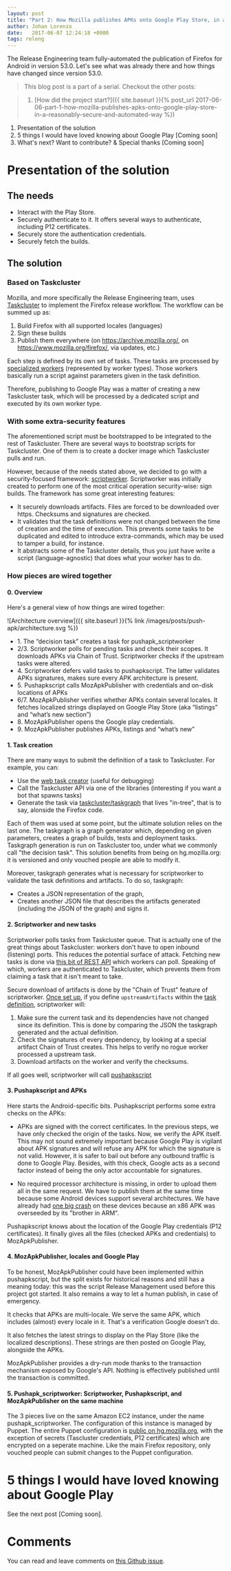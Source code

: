 ```yaml
---
layout: post
title: "Part 2: How Mozilla publishes APKs onto Google Play Store, in a reasonably secure and automated way"
author: Johan Lorenzo
date:   2017-06-07 12:24:18 +0000
tags: releng
---
```

The Release Engineering team fully-automated the publication of Firefox for Android in version 53.0. Let's see what was already there and how things have changed since version 53.0.


> This blog post is a part of a serial. Checkout the other posts:

> 1. [How did the project start?]({{ site.baseurl }}{% post_url 2017-06-06-part-1-how-mozilla-publishes-apks-onto-google-play-store-in-a-reasonably-secure-and-automated-way %})
1. Presentation of the solution
1. 5 things I would have loved knowing about Google Play [Coming soon]
1. What's next? Want to contribute? & Special thanks [Coming soon]

# Presentation of the solution

## The needs

* Interact with the Play Store.
* Securely authenticate to it. It offers several ways to authenticate, including P12 certificates.
* Securely store the authentication credentials.
* Securely fetch the builds.

## The solution

### Based on Taskcluster

Mozilla, and more specifically the Release Engineering team, uses [Taskcluster](http://docs.taskcluster.net/) to implement the Firefox release workflow. The workflow can be summed up as:

1. Build Firefox with all supported locales (languages)
1. Sign these builds
1. Publish them everywhere (on https://archive.mozilla.org/, on https://www.mozilla.org/firefox/, via updates, etc.)

Each step is defined by its own set of tasks. These tasks are processed by [specialized workers](http://escapewindow.dreamwidth.org/tag/scriptworker) (represented by worker types). Those workers basically run a script against parameters given in the task definition.

Therefore, publishing to Google Play was a matter of creating a new Taskcluster task, which will be processed by a dedicated script and executed by its own worker type.

### With some extra-security features

The aforementioned script must be bootstrapped to be integrated to the rest of Taskcluster. There are several ways to bootstrap scripts for Taskcluster. One of them is to create a docker image which Taskcluster pulls and run.

However, because of the needs stated above, we decided to go with a security-focused framework: [scriptworker](https://github.com/mozilla-releng/scriptworker). Scriptworker was initially created to perform one of the most critical operation security-wise: sign builds. The framework has some great interesting features:

* It securely downloads artifacts. Files are forced to be downloaded over https. Checksums and signatures are checked.
* It validates that the task definitions were not changed between the time of creation and the time of execution. This prevents some tasks to be duplicated and edited to introduce extra-commands, which may be used to tamper a build, for instance.
* It abstracts some of the Taskcluster details, thus you just have write a script (language-agnostic) that does what your worker has to do.


### How pieces are wired together

#### 0. Overview

Here's a general view of how things are wired together:

![Architecture overview]({{ site.baseurl }}{% link /images/posts/push-apk/architecture.svg %})

* 1\. The “decision task” creates a task for pushapk_scriptworker
* 2/3\. Scriptworker polls for pending tasks and check their scopes. It downloads APKs via Chain of Trust. Scriptworker checks if the upstream tasks were altered.
* 4\. Scriptworker defers valid tasks to pushapkscript. The latter validates APKs signatures, makes sure every APK architecture is present.
* 5\. Pushapkscript calls MozApkPublisher with credentials and on-disk locations of APKs
* 6/7\. MozApkPublisher verifies whether APKs contain several locales. It fetches localized strings displayed on Google Play Store (aka “listings” and “what’s new section”)
* 8\. MozApkPublisher opens the Google play credentials.
* 9\. MozApkPublisher publishes APKs, listings and “what’s new”

#### 1. Task creation

There are many ways to submit the definition of a task to Taskcluster. For example, you can:

* Use the [web task creator](https://tools.taskcluster.net/task-creator/) (useful for debugging)
* Call the Taskcluster API via one of the libraries (interesting if you want a bot that spawns tasks)
* Generate the task via [taskcluster/taskgraph](https://dxr.mozilla.org/mozilla-central/source/taskcluster/taskgraph/) that lives "in-tree", that is to say, alonside the Firefox code.

Each of them was used at some point, but the ultimate solution relies on the last one. The taskgraph is a graph generator which, depending on given parameters, creates a graph of builds, tests and deployment tasks. Taskgraph generation is run on Taskcluster too, under what we commonly call "the decision task". This solution benefits from being on hg.mozilla.org: it is versioned and only vouched people are able to modify it.

Moreover, taskgraph generates what is necessary for scriptworker to validate the task definitions and artifacts. To do so, taskgraph:
* Creates a JSON representation of the graph,
* Creates another JSON file that describes the artifacts generated (including the JSON of the graph) and signs it.

#### 2. Scriptworker and new tasks

Scriptworker polls tasks from Taskcluster queue. That is actually one of the great things about Taskcluster: workers don't have to open inbound (listening) ports. This reduces the potential surface of attack. Fetching new tasks is done via [this bit of REST API](https://docs.taskcluster.net/reference/platform/taskcluster-queue/references/api#claimWork) which workers can poll. Speaking of which, workers are authenticated to Taskcluster, which prevents them from claiming a task that it isn't meant to take.

Secure download of artifacts is done by the "Chain of Trust" feature of scriptworker. [Once set up](http://scriptworker.readthedocs.io/en/latest/chain_of_trust.html), if you define `upstreamArtifacts` within the [task definition](https://tools.taskcluster.net/task-group-inspector/#/URGuaVTFTO2QAEXZmNsmgg/LXAaGWSYRM6VroGjIYpFKA?_k=adkey1), scriptworker will:

1. Make sure the current task and its dependencies have not changed since its definition. This is done by comparing the JSON the taskgraph generated and the actual definition.
1. Check the signatures of every dependency, by looking at a special artifact Chain of Trust creates. This helps to verify no rogue worker processed a upstream task.
1. Download artifacts on the worker and verify the checksums.

If all goes well, scriptworker will call [pushapkscript](https://github.com/mozilla-releng/pushapkscript)


#### 3. Pushapkscript and APKs

Here starts the Android-specific bits. Pushapkscript performs some extra checks on the APKs:

* APKs are signed with the correct certificates. In the previous steps, we have only checked the origin of the tasks. Now, we verify the APK itself. This may not sound extremely important because Google Play is vigilant about APK signatures and will refuse any APK for which the signature is not valid. However, it is safer to bail out before any outbound traffic is done to Google Play. Besides, with this check, Google acts as a second factor instead of being the only actor accountable for signatures.

* No required processor architecture is missing, in order to upload them all in the same request. We have to publish them at the same time because some Android devices support several architectures. We have already had [one big crash](https://bugzilla.mozilla.org/show_bug.cgi?id=1337290) on these devices because an x86 APK was overseeded by its "brother in ARM".

Pushapkscript knows about the location of the Google Play credentials (P12 certificates). It finally gives all the files (checked APKs and credentials) to MozApkPublisher.


#### 4. MozApkPublisher, locales and Google Play

To be honest, MozApkPublisher could have been implemented within pushapkscript, but the split exists for historical reasons and still has a meaning today: this was the script Release Management used before this project got started. It also remains a way to let a human publish, in case of emergency.

It checks that APKs are multi-locale. We serve the same APK, which includes (almost) every locale in it. That's a verification Google doesn't do.

It also fetches the latest strings to display on the Play Store (like the localized descriptions). These strings are then posted on Google Play, alongside the APKs.

MozApkPublisher provides a dry-run mode thanks to the transaction mechanism exposed by Google's API. Nothing is effectively published until the transaction is committed.

#### 5. Pushapk_scriptworker: Scriptworker, Pushapkscript, and MozApkPublisher on the same machine

The 3 pieces live on the same Amazon EC2 instance, under the name pushapk_scriptworker. The configuration of this instance is managed by Puppet. The entire Puppet configuration is [public on hg.mozilla.org](https://hg.mozilla.org/build/puppet/file/8238d014f1f1/modules/pushapk_scriptworker), with the exception of secrets (Tascluster credentials, P12 certificates) which are encrypted on a seperate machine. Like the main Firefox repository, only vouched people can submit changes to the Puppet configuration.

# 5 things I would have loved knowing about Google Play

See the next post [Coming soon].

# Comments

You can read and leave comments on [this Github issue](https://github.com/JohanLorenzo/blog/issues/2).

